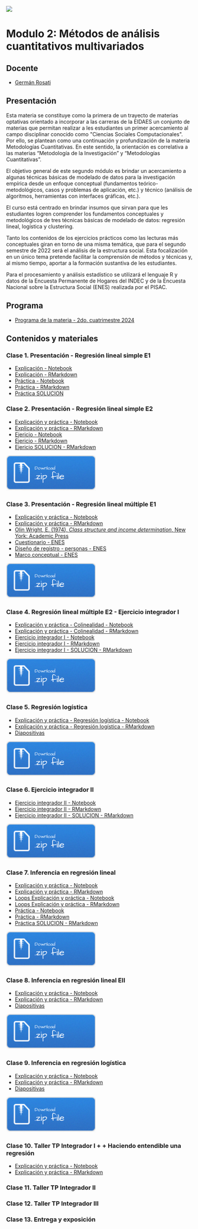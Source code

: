 ![](./imgs/LOGO-FactorData-Color.jpg)

# Modulo 2: Métodos de análisis cuantitativos multivariados

## Docente
- [Germán Rosati](https://gefero.github.io/)

## Presentación
Esta materia se constituye como la primera de un trayecto de materias optativas orientado a incorporar a las carreras de la EIDAES un conjunto de materias que permitan realizar a les estudiantes un primer acercamiento al campo disciplinar conocido como "Ciencias Sociales Computacionales". Por ello, se plantean como una continuación y profundización de la materia Metodologías Cuantitativas. En este sentido, la orientación es correlativa a las materias “Metodología de la Investigación” y “Metodologías Cuantitativas”.

El objetivo general de este segundo módulo es brindar un acercamiento  a algunas técnicas básicas de modelado de datos para la investigación empírica desde un enfoque conceptual (fundamentos teórico-metodológicos, casos y problemas de aplicación, etc.) y técnico (análisis de algoritmos, herramientas con interfaces gráficas, etc.).

El curso está centrado en brindar insumos que sirvan para que les estudiantes logren comprender los fundamentos conceptuales y metodológicos de tres técnicas básicas de modelado de datos: regresión lineal, logística y clustering.

Tanto los contenidos de los ejercicios prácticos como las lecturas más conceptuales giran en torno de una misma temática, que para el segundo semestre de 2022 será el análisis de la estructura social. Esta focalización en un único tema pretende facilitar la comprensión de métodos y técnicas y, al mismo tiempo, aportar a la formación sustantiva de les estudiantes. 

Para el procesamiento y análisis estadístico se utilizará el lenguaje R y datos de la Encuesta Permanente de Hogares del INDEC y de la Encuesta Nacional sobre la Estructura Social (ENES) realizada por el PISAC.

## Programa
- [Programa de la materia - 2do. cuatrimestre 2024](https://docs.google.com/document/d/1DHd7IjZ33p459A_mhjlg4Cppm8Avk60xWQ0Z5JCzdkk/edit?usp=sharing)

## Contenidos y materiales
### Clase 1. Presentación - Regresión lineal simple E1
- [Explicación - Notebook](./clase1/Clase_1.html)
- [Explicación - RMarkdown](./clase1/Clase_1.Rmd)
- [Práctica - Notebook](./clase1/Clase_1_practica.html)
- [Práctica - RMarkdown](./clase1/Clase_1_practica.Rmd)
- [Práctica SOLUCION](./clase1/Clase_1_practica_soluciones.R)

### Clase 2. Presentación - Regresión lineal simple E2 
- [Explicación y práctica - Notebook](./clase2/Clase_2.html)
- [Explicación y práctica - RMarkdown](./clase2/Clase_2.Rmd)
- [Ejericio - Notebook](./clase2/Clase_2_ejercicio.html)
- [Ejericio - RMarkdown](./clase2/Clase_2_ejercicio.Rmd)
- [Ejericio SOLUCION - RMarkdown](./clase2/Clase_2_ejercicio_solucion.Rmd)

[![](../imgs/Download.png)](./clase2/clase2.zip)


### Clase 3. Presentación - Regresión lineal múltiple E1 
- [Explicación y práctica - Notebook](./clase3/Clase_3.html)
- [Explicación y práctica - RMarkdown](./clase3/Clase_3.Rmd)
- [Olin Wright, E. (1974), _Class structure and income determination_, New York: Academic Press](https://drive.google.com/file/d/1_uzxqlkOmx_AG6T1uqILvNZIK9hIS4mN/view?usp=sharing)
- [Cuestionario - ENES](../M1/clase6/material_pisac/formulario_enes.pdf)
- [Diseño de registro - personas - ENES](../M1/clase6/material_pisac/manual_codigos_base_personas.pdf)
- [Marco conceptual - ENES](../M1/clase6/material_pisac/marco_teorico_metodologico_enes_pisac.pdf)

[![](../imgs/Download.png)](./clase3/clase3.zip)


### Clase 4. Regresión lineal múltiple E2 - Ejercicio integrador I
- [Explicación y práctica - Colinealidad - Notebook](./clase4/Clase_4.html)
- [Explicación y práctica - Colinealidad - RMarkdown](./clase4/Clase_4.Rmd)
- [Ejercicio integrador I - Notebook](./clase4/Clase_4_ejercicio.html)
- [Ejercicio integrador I - RMarkdown](./clase4/Clase_4_ejercicio.Rmd)
- [Ejercicio integrador I - SOLUCION - RMarkdown](./clase4/Clase_4_ejercicio_solucion.Rmd)

[![](../imgs/Download.png)](./clase4/clase4.zip)


### Clase 5. Regresión logística 
- [Explicación y práctica - Regresión logística - Notebook](./clase5/Clase_5.html)
- [Explicación y práctica - Regresión logística - RMarkdown](./clase5/Clase_5.Rmd)
- [Diapositivas](./clase5/Clase_5.pdf)

[![](../imgs/Download.png)](./clase5/clase5.zip)


### Clase 6. Ejercicio integrador II
- [Ejercicio integrador II - Notebook](./clase6/Clase_6_practico.html)
- [Ejercicio integrador II - RMarkdown](./clase6/Clase_6_practico.Rmd)
- [Ejercicio integrador II - SOLUCION - RMarkdown](./clase6/Clase_6_practico_soluciones.Rmd)

[![](../imgs/Download.png)](./clase6/clase6.zip)


### Clase 7. Inferencia en regresión lineal
- [Explicación y práctica - Notebook](./clase7/Clase_7.html)
- [Explicación y práctica - RMarkdown](./clase7/Clase_7.Rmd)
- [Loops Explicación y práctica - Notebook](./clase7/Clase_7_loops.html)
- [Loops Explicación y práctica - RMarkdown](./clase7/Clase_7_loops.Rmd)
- [Práctica - Notebook](./clase7/Clase_7_ejercicio.html)
- [Práctica - RMarkdown](./clase7/Clase_7_ejercicio.Rmd)
- [Práctica SOLUCION - RMarkdown](./clase7/Clase_7_ejercicio_solucion.Rmd)

[![](../imgs/Download.png)](./clase7/clase7.zip)


### Clase 8. Inferencia en regresión lineal EII
- [Explicación y práctica - Notebook](./clase8/Clase_8.html)
- [Explicación y práctica - RMarkdown](./clase8/Clase_8.Rmd)
- [Diapositivas](./clase8/Slides_Clase_8.pdf)

[![](../imgs/Download.png)](./clase8/clase8.zip)


### Clase 9. Inferencia en regresión logística
- [Explicación y práctica - Notebook](./clase9/Clase_9.html)
- [Explicación y práctica - RMarkdown](./clase9/Clase_9.Rmd)
- [Diapositivas](./clase9/Slides_Clase_9.pdf)

[![](../imgs/Download.png)](./clase9/clase9.zip)


### Clase 10. Taller TP Integrador I + + Haciendo entendible una regresión
- [Explicación y práctica - Notebook](./clase10/Clase_10.html)
- [Explicación y práctica - RMarkdown](./clase10/Clase_10.Rmd)


### Clase 11. Taller TP Integrador II 


### Clase 12. Taller TP Integrador III


### Clase 13. Entrega y exposición